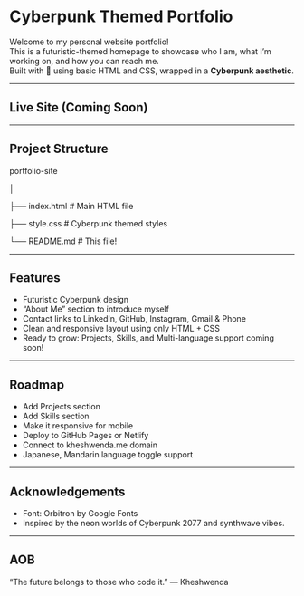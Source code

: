 # Cyberpunk Themed Portfolio

Welcome to my personal website portfolio!  
This is a futuristic-themed homepage to showcase who I am, what I’m working on, and how you can reach me.  
Built with 💜 using basic HTML and CSS, wrapped in a **Cyberpunk aesthetic**.

---

## Live Site (Coming Soon)

---

## Project Structure

portfolio-site

│

├── index.html # Main HTML file

├── style.css # Cyberpunk themed styles

└── README.md # This file!

---

## Features

- Futuristic Cyberpunk design
- “About Me” section to introduce myself
- Contact links to LinkedIn, GitHub, Instagram, Gmail & Phone
- Clean and responsive layout using only HTML + CSS
- Ready to grow: Projects, Skills, and Multi-language support coming soon!

---

## Roadmap
- Add Projects section
- Add Skills section
- Make it responsive for mobile
- Deploy to GitHub Pages or Netlify
- Connect to kheshwenda.me domain
- Japanese, Mandarin language toggle support

---

## Acknowledgements
- Font: Orbitron by Google Fonts
- Inspired by the neon worlds of Cyberpunk 2077 and synthwave vibes.

---

## AOB
“The future belongs to those who code it.” — Kheshwenda









